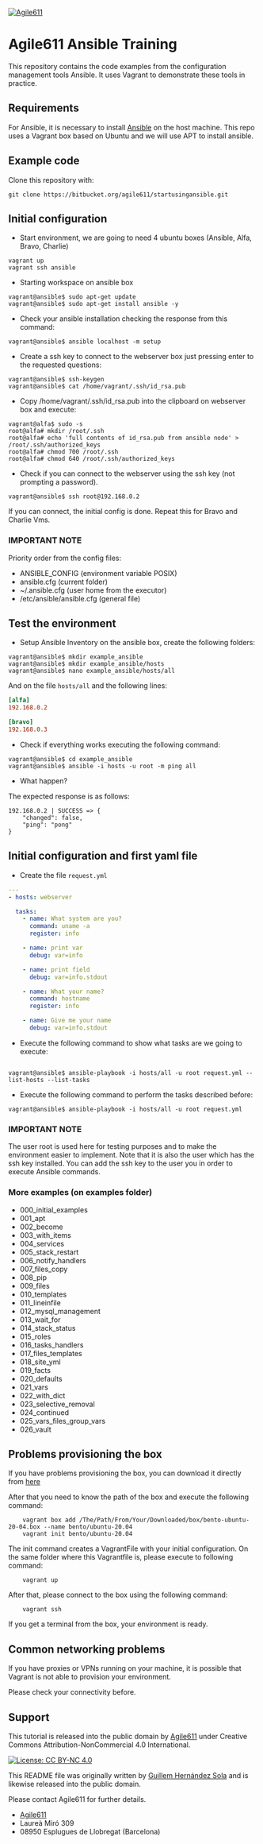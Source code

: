 [![Agile611](https://www.agile611.com/wp-content/uploads/2020/09/cropped-logo-header.png)](http://www.agile611.com/)

# Agile611 Ansible Training

This repository contains the code examples from the configuration management tools Ansible. It uses Vagrant to demonstrate these tools in practice.

## Requirements

For Ansible, it is necessary to install [Ansible](http://docs.ansible.com/ansible/intro_installation.html) on the host machine. This repo uses a Vagrant box based on Ubuntu and we will use APT to install ansible.

## Example code

Clone this repository with:

```shell
git clone https://bitbucket.org/agile611/startusingansible.git
```

## Initial configuration

* Start environment, we are going to need 4 ubuntu boxes (Ansible, Alfa, Bravo, Charlie)

```shell
vagrant up 
vagrant ssh ansible
```

* Starting workspace on ansible box

```shell
vagrant@ansible$ sudo apt-get update
vagrant@ansible$ sudo apt-get install ansible -y
```

* Check your ansible installation checking the response from this command:

```shell
vagrant@ansible$ ansible localhost -m setup
```

* Create a ssh key to connect to the webserver box just pressing enter to the requested questions:

```shell
vagrant@ansible$ ssh-keygen
vagrant@ansible$ cat /home/vagrant/.ssh/id_rsa.pub
```

* Copy /home/vagrant/.ssh/id_rsa.pub into the clipboard on webserver box and execute:

```shell
vagrant@alfa$ sudo -s
root@alfa# mkdir /root/.ssh
root@alfa# echo 'full contents of id_rsa.pub from ansible node' > /root/.ssh/authorized_keys
root@alfa# chmod 700 /root/.ssh
root@alfa# chmod 640 /root/.ssh/authorized_keys
```

* Check if you can connect to the webserver using the ssh key (not prompting a password). 

```shell
vagrant@ansible$ ssh root@192.168.0.2
```

If you can connect, the initial config is done. Repeat this for Bravo and Charlie Vms.

### IMPORTANT NOTE
Priority order from the config files:
* ANSIBLE_CONFIG (environment variable POSIX)
* ansible.cfg (current folder)
* ~/.ansible.cfg (user home from the executor)
* /etc/ansible/ansible.cfg (general file)

## Test the environment

* Setup Ansible Inventory on the ansible box, create the following folders:

```shell
vagrant@ansible$ mkdir example_ansible
vagrant@ansible$ mkdir example_ansible/hosts
vagrant@ansible$ nano example_ansible/hosts/all
```

And on the file `hosts/all` and the following lines:

```ini
[alfa]
192.168.0.2    

[bravo]
192.168.0.3
```

* Check if everything works executing the following command:

```shell
vagrant@ansible$ cd example_ansible
vagrant@ansible$ ansible -i hosts -u root -m ping all
```

* What happen?

The expected response is as follows:

```shell
192.168.0.2 | SUCCESS => {
    "changed": false, 
    "ping": "pong"
}
```

## Initial configuration and first yaml file

* Create the file `request.yml`

```yaml
---
- hosts: webserver

  tasks:
    - name: What system are you?
      command: uname -a
      register: info

    - name: print var
      debug: var=info

    - name: print field
      debug: var=info.stdout

    - name: What your name?
      command: hostname
      register: info

    - name: Give me your name
      debug: var=info.stdout
```

* Execute the following command to show what tasks are we going to execute:

```shell

vagrant@ansible$ ansible-playbook -i hosts/all -u root request.yml --list-hosts --list-tasks
```

* Execute the following command to perform the tasks described before:

```shell
vagrant@ansible$ ansible-playbook -i hosts/all -u root request.yml
```

### IMPORTANT NOTE

The user root is used here for testing purposes and to make the environment easier to implement. Note that it is also the user which has the ssh key installed. You can add the ssh key to the user you in order to execute Ansible commands.

### More examples (on examples folder)

* 000_initial_examples
* 001_apt
* 002_become
* 003_with_items
* 004_services
* 005_stack_restart
* 006_notify_handlers
* 007_files_copy
* 008_pip
* 009_files
* 010_templates
* 011_lineinfile
* 012_mysql_management
* 013_wait_for
* 014_stack_status
* 015_roles
* 016_tasks_handlers
* 017_files_templates
* 018_site_yml
* 019_facts
* 020_defaults
* 021_vars
* 022_with_dict
* 023_selective_removal
* 024_continued
* 025_vars_files_group_vars
* 026_vault

## Problems provisioning the box

If you have problems provisioning the box, you can download it directly from [here](https://app.vagrantup.com/bento/boxes/ubuntu-20.04/versions/202112.19.0/providers/virtualbox.box)

After that you need to know the path of the box and execute the following command:

```shell
    vagrant box add /The/Path/From/Your/Downloaded/box/bento-ubuntu-20-04.box --name bento/ubuntu-20.04
    vagrant init bento/ubuntu-20.04
```

The init command creates a VagrantFile with your initial configuration. On the same folder where this Vagrantfile is, please execute to following command:

```shell
    vagrant up
```

After that, please connect to the box using the following command:

```shell
    vagrant ssh
```

If you get a terminal from the box, your environment is ready.

## Common networking problems

If you have proxies or VPNs running on your machine, it is possible that Vagrant is not able to provision your environment.

Please check your connectivity before.

## Support

This tutorial is released into the public domain by [Agile611](http://www.agile611.com/) under Creative Commons Attribution-NonCommercial 4.0 International.

[![License: CC BY-NC 4.0](https://img.shields.io/badge/License-CC_BY--NC_4.0-lightgrey.svg)](https://creativecommons.org/licenses/by-nc/4.0/)


This README file was originally written by [Guillem Hernández Sola](https://www.linkedin.com/in/guillemhs/) and is likewise released into the public domain.

Please contact Agile611 for further details.

* [Agile611](http://www.agile611.com/)
* Laureà Miró 309
* 08950 Esplugues de Llobregat (Barcelona)